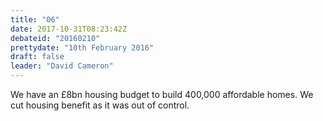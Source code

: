 ```yaml
---
title: "06"
date: 2017-10-31T08:23:42Z
debateid: "20160210"
prettydate: "10th February 2016"
draft: false
leader: "David Cameron"
---
```


We have an £8bn housing budget to build 400,000 affordable homes. We cut housing benefit as it was out of control.